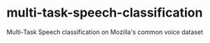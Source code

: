 # multi-task-speech-classification
Multi-Task Speech classification on Mozilla's common voice dataset
